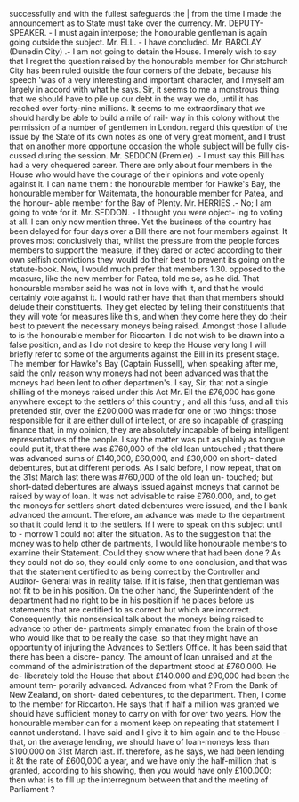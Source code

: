 successfully and with the fullest safeguards the | from the time I made the announcement as to State must take over the currency. Mr. DEPUTY-SPEAKER. - I must again interpose; the honourable gentleman is again going outside the subject. Mr. ELL. - I have concluded. Mr. BARCLAY (Dunedin City) .- I am not going to detain the House. I merely wish to say that I regret the question raised by the honourable member for Christchurch City has been ruled outside the four corners of the debate, because his speech 'was of a very interesting and important character, and I myself am largely in accord with what he says. Sir, it seems to me a monstrous thing that we should have to pile up our debt in the way we do, until it has reached over forty-nine millions. It seems to me extraordinary that we should hardly be able to build a mile of rail- way in this colony without the permission of a number of gentlemen in London. regard this question of the issue by the State of its own notes as one of very great moment, and I trust that on another more opportune occasion the whole subject will be fully dis- cussed during the session. Mr. SEDDON (Premier) .- I must say this Bill has had a very chequered career. There are only about four members in the House who would have the courage of their opinions and vote openly against it. I can name them : the honourable member for Hawke's Bay, the honourable member for Waitemata, the honourable member for Patea, and the honour- able member for the Bay of Plenty. Mr. HERRIES .- No; I am going to vote for it. Mr. SEDDON. - I thought you were object- ing to voting at all. I can only now mention three. Yet the business of the country has been delayed for four days over a Bill there are not four members against. It proves most conclusively that, whilst the pressure from the people forces members to support the measure, if they dared or acted according to their own selfish convictions they would do their best to prevent its going on the statute-book. Now, I would much prefer that members 1.30. opposed to the measure, like the new member for Patea, told me so, as he did. That honourable member said he was not in love with it, and that he would certainly vote against it. I would rather have that than that members should delude their constituents. They get elected by telling their constituents that they will vote for measures like this, and when they come here they do their best to prevent the necessary moneys being raised. Amongst those I allude to is the honourable member for Riccarton. I do not wish to be drawn into a false position, and as I do not desire to keep the House very long I will briefly refer to some of the arguments against the Bill in its present stage. The member for Hawke's Bay (Captain Russell), when speaking after me, said the only reason why moneys had not been advanced was that the moneys had been lent to other departmen's. I say, Sir, that not a single shilling of the moneys raised under this Act Mr. Ell the £76,000 has gone anywhere except to the settlers of this country ; and all this fuss, and all this pretended stir, over the £200,000 was made for one or two things: those responsible for it are either dull of intellect, or are so incapable of grasping finance that, in my opinion, they are absolutely incapable of being intelligent representatives of the people. I say the matter was put as plainly as tongue could put it, that there was £760,000 of the old loan untouched ; that there was advanced sums of £140,000, £60,000, and £30,000 on short- dated debentures, but at different periods. As I said before, I now repeat, that on the 31st March last there was #760,000 of the old loan un- touched; but short-dated debentures are always issued against moneys that cannot be raised by way of loan. It was not advisable to raise £760.000, and, to get the moneys for settlers short-dated debentures were issued, and the I bank advanced the amount. Therefore, an advance was made to the department so that it could lend it to the settlers. If I were to speak on this subject until to - morrow 1 could not alter the situation. As to the suggestion that the money was to help other de partments, I would like honourable members to examine their Statement. Could they show where that had been done ? As they could not do so, they could only come to one conclusion, and that was that the statement certified to as being correct by the Controller and Auditor- General was in reality false. If it is false, then that gentleman was not fit to be in his position. On the other hand, the Superintendent of the department had no right to be in his position if he places before us statements that are certified to as correct but which are incorrect. Consequently, this nonsensical talk about the moneys being raised to advance to other de- partments simply emanated from the brain of those who would like that to be really the case. so that they might have an opportunity of injuring the Advances to Settlers Office. It has been said that there has been a discre- pancy. The amount of loan unraised and at the command of the administration of the department stood at £760.000. He de- liberately told the House that about £140.000 and £90,000 had been the amount tem- porarily advanced. Advanced from what ? From the Bank of New Zealand, on short- dated debentures, to the department. Then, I come to the member for Riccarton. He says that if half a million was granted we should have sufficient money to carry on with for over two years. How the honourable member can for a moment keep on repeating that statement I cannot understand. I have said-and I give it to him again and to the House -that, on the average lending, we should have of loan-moneys less than $100,000 on 31st March last. If. therefore, as he says, we had been lending it &t the rate of £600,000 a year, and we have only the half-million that is granted, according to his showing, then you would have only £100.000: then what is to fill up the interregnum between that and the meeting of Parliament ? 